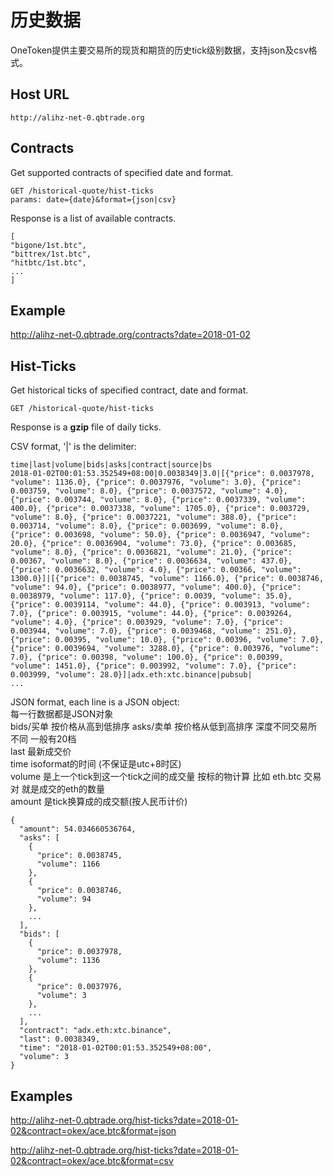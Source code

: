历史数据
===

OneToken提供主要交易所的现货和期货的历史tick级别数据，支持json及csv格式。

Host URL
---
```
http://alihz-net-0.qbtrade.org
```

Contracts
---
Get supported contracts of specified date and format.

```$xslt
GET /historical-quote/hist-ticks
params: date={date}&format={json|csv}
```
Response is a list of available contracts. 
```$xslt
[
"bigone/1st.btc",
"bittrex/1st.btc",
"hitbtc/1st.btc",
...
]
```
## Example

http://alihz-net-0.qbtrade.org/contracts?date=2018-01-02

Hist-Ticks
---
Get historical ticks of specified contract, date and format.

```$xslt
GET /historical-quote/hist-ticks
```
Response is a **gzip** file of daily ticks.

CSV format, '|' is the delimiter:
```$xslt
time|last|volume|bids|asks|contract|source|bs
2018-01-02T00:01:53.352549+08:00|0.0038349|3.0|[{"price": 0.0037978, "volume": 1136.0}, {"price": 0.0037976, "volume": 3.0}, {"price": 0.003759, "volume": 8.0}, {"price": 0.0037572, "volume": 4.0}, {"price": 0.003744, "volume": 8.0}, {"price": 0.0037339, "volume": 400.0}, {"price": 0.0037338, "volume": 1705.0}, {"price": 0.003729, "volume": 8.0}, {"price": 0.0037221, "volume": 388.0}, {"price": 0.003714, "volume": 8.0}, {"price": 0.003699, "volume": 8.0}, {"price": 0.003698, "volume": 50.0}, {"price": 0.0036947, "volume": 20.0}, {"price": 0.0036904, "volume": 73.0}, {"price": 0.003685, "volume": 8.0}, {"price": 0.0036821, "volume": 21.0}, {"price": 0.00367, "volume": 8.0}, {"price": 0.0036634, "volume": 437.0}, {"price": 0.0036632, "volume": 4.0}, {"price": 0.00366, "volume": 1300.0}]|[{"price": 0.0038745, "volume": 1166.0}, {"price": 0.0038746, "volume": 94.0}, {"price": 0.0038977, "volume": 400.0}, {"price": 0.0038979, "volume": 117.0}, {"price": 0.0039, "volume": 35.0}, {"price": 0.0039114, "volume": 44.0}, {"price": 0.003913, "volume": 7.0}, {"price": 0.003915, "volume": 44.0}, {"price": 0.0039264, "volume": 4.0}, {"price": 0.003929, "volume": 7.0}, {"price": 0.003944, "volume": 7.0}, {"price": 0.0039468, "volume": 251.0}, {"price": 0.00395, "volume": 10.0}, {"price": 0.00396, "volume": 7.0}, {"price": 0.0039694, "volume": 3288.0}, {"price": 0.003976, "volume": 7.0}, {"price": 0.00398, "volume": 100.0}, {"price": 0.00399, "volume": 1451.0}, {"price": 0.003992, "volume": 7.0}, {"price": 0.003999, "volume": 28.0}]|adx.eth:xtc.binance|pubsub|
...
```
JSON format, each line is a JSON object:  
每一行数据都是JSON对象  
bids/买单 按价格从高到低排序 asks/卖单 按价格从低到高排序 深度不同交易所不同 一般有20档  
last 最新成交价  
time isoformat的时间 (不保证是utc+8时区)  
volume 是上一个tick到这一个tick之间的成交量 按标的物计算 比如 eth.btc 交易对 就是成交的eth的数量  
amount 是tick换算成的成交额(按人民币计价)  
```$xslt
{
  "amount": 54.034660536764,
  "asks": [
    {
      "price": 0.0038745,
      "volume": 1166
    },
    {
      "price": 0.0038746,
      "volume": 94
    },
    ...
  ],
  "bids": [
    {
      "price": 0.0037978,
      "volume": 1136
    },
    {
      "price": 0.0037976,
      "volume": 3
    },
    ...
  ],
  "contract": "adx.eth:xtc.binance",
  "last": 0.0038349,
  "time": "2018-01-02T00:01:53.352549+08:00",
  "volume": 3
}
```

## Examples

http://alihz-net-0.qbtrade.org/hist-ticks?date=2018-01-02&contract=okex/ace.btc&format=json

http://alihz-net-0.qbtrade.org/hist-ticks?date=2018-01-02&contract=okex/ace.btc&format=csv
